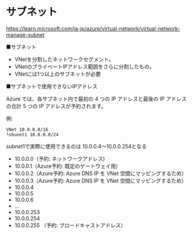 # サブネット

https://learn.microsoft.com/ja-jp/azure/virtual-network/virtual-network-manage-subnet

■サブネット

- VNetを分割したネットワークセグメント。
- VNetのプライベートIPアドレス範囲をさらに分割したもの。
- VNetには1つ以上のサブネットが必要

■サブネットで使用できないIPアドレス

Azure では、各サブネット内で最初の 4 つの IP アドレスと最後の IP アドレスの合計 5 つの IP アドレスが予約されます。

例:

```
VNet 10.0.0.8/16
└sbunet1 10.0.0.0/24
```

subnet1で実際に使用できるのは 10.0.0.4～10.0.0.254となる

- 10.0.0.0（予約: ネットワークアドレス)
- 10.0.0.1（Azure予約: 既定のゲートウェイ用）
- 10.0.0.2（Azure予約: Azure DNS IP を VNet 空間にマッピングするため）
- 10.0.0.3（Azure予約: Azure DNS IP を VNet 空間にマッピングするため）
- 10.0.0.4
- 10.0.0.5
- 10.0.0.6
- ...
- 10.0.0.253
- 10.0.0.254
- 10.0.0.255 （予約: ブロードキャストアドレス）